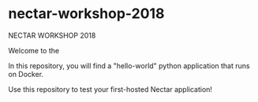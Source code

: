 # nectar-workshop-2018
NECTAR WORKSHOP 2018

Welcome to the

In this repository, you will find a "hello-world" python application that runs on Docker.

Use this repository to test your first-hosted Nectar application!
